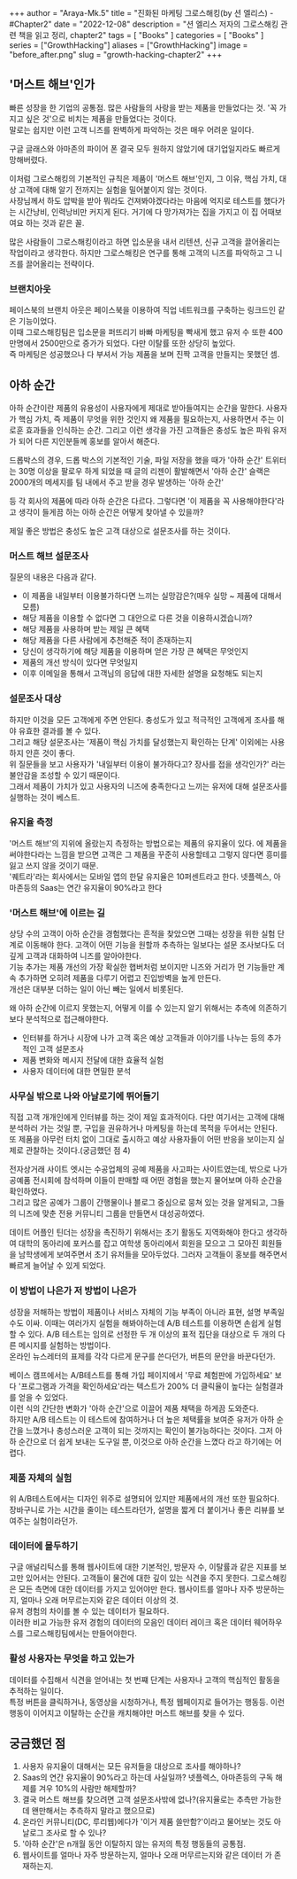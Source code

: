 +++
author = "Araya-Mk.5"
title = "진화된 마케팅 그로스해킹(by 션 엘리스) - #Chapter2"
date = "2022-12-08"
description = "션 엘리스 저자의 그로스해킹 관련 책을 읽고 정리, chapter2"
tags = [
    "Books"
]
categories = [
    "Books"
]
series = ["GrowthHacking"]
aliases = ["GrowthHacking"]
image = "before_after.png"
slug = "growth-hacking-chapter2"
+++

## '머스트 해브'인가
빠른 성장을 한 기업의 공통점. 많은 사람들의 사랑을 받는 제품을 만들었다는 것. '꼭 가지고 싶은 것'으로 비치는 제품을 만들었다는 것이다.  
말로는 쉽지만 이런 고객 니즈를 완벽하게 파악하는 것은 매우 어려운 일이다.

구글 글래스와 아마존의 파이어 폰 결국 모두 원하지 않았기에 대기업일지라도 빠르게 망해버렸다.

이처럼 그로스해킹의 기본적인 규칙은 제품이 '머스트 해브'인지, 그 이유, 핵심 가치, 대상 고객에 대해 알기 전까지는 실험을 밀어붙이지 않는 것이다.  
사장님께서 하도 압박을 받아 뭐라도 건져봐야겠다라는 마음에 억지로 테스트를 했다가는 시간낭비, 인력낭비만 커지게 된다. 거기에 다 망가져가는 집을 가지고 이 집 어때보여요 하는 것과 같은 꼴.  

많은 사람들이 그로스해킹이라고 하면 입소문을 내서 리텐션, 신규 고객을 끌어올리는 작업이라고 생각한다.
하지만 그로스해킹은 연구를 통해 고객의 니즈를 파악하고 그 니즈를 끌어올리는 전략이다.

### 브랜치아웃
페이스북의 브랜치 아웃은 페이스북을 이용하여 직업 네트워크를 구축하는 링크드인 같은 기능이었다.  
이때 그로스해킹팀은 입소문을 퍼뜨리기 바빠 마케팅을 빡새게 했고 유저 수 또한 400만명에서 2500만으로 증가가 되었다.  다만 이탈률 또한 상당히 높았다.  
즉 마케팅은 성공했으나 다 부셔서 가능 제품을 보며 진짝 고객을 만들지는 못했던 셈.

## 아하 순간
아하 순간이란 제품의 유용성이 사용자에게 제대로 받아들여지는 순간을 말한다.
사용자가 핵심 가치, 즉 제품이 무엇을 위한 것인지 왜 제품을 필요하는지, 사용하면서 주는 이로훈 효과들을 인식하는 순간.
그리고 이런 생각을 가진 고객들은 충성도 높은 파워 유저가 되어 다른 지인분들께 홍보를 알아서 해준다.

드롭박스의 경우, 드롭 박스의 기본적인 기술, 파일 저장을 했을 때가 '아하 순간'
트위터는 30명 이상을 팔로우 하게 되었을 때 글의 리젠이 활발해면서 '아하 순간'
슬랙은 2000개의 메세지를 팀 내에서 주고 받을 경우 발생하는 '아하 순간'

등 각 회사의 제품에 따라 아하 순간은 다르다.
그렇다면 '이 제품을 꼭 사용해야한다'라고 생각이 들게끔 하는 아하 순간은 어떻게 찾아낼 수 있을까?

제일 좋은 방법은 충성도 높은 고객 대상으로 설문조사를 하는 것이다.

### 머스트 해브 설문조사

질문의 내용은 다음과 같다.
* 이 제품을 내일부터 이용불가하다면 느끼는 실망감은?(매우 실망 ~ 제품에 대해서 모름)
* 해당 제품을 이용할 수 없다면 그 대안으로 다른 것을 이용하시겠습니까?
* 해당 제품을 사용하며 받는 제일 큰 혜택
* 해당 제품을 다른 사람에게 추천해준 적이 존재하는지
* 당신이 생각하기에 해당 제품을 이용하며 얻은 가장 큰 혜택은 무엇인지
* 제품의 개선 방식이 있다면 무엇일지
* 이후 이메일을 통해서 고객님의 응답에 대한 자세한 설명을 요청해도 되는지

### 설문조사 대상

하지만 이것을 모든 고객에게 주면 안된다. 충성도가 있고 적극적인 고객에게 조사를 해야 유효한 결과를 볼 수 있다.  
그리고 해당 설문조사는 '제품이 핵심 가치를 달성했는지 확인하는 단계' 이외에는 사용하지 안흔 것이 좋다.  
위 질문들을 보고 사용자가 '내일부터 이용이 불가하다고? 장사를 접을 생각인가?' 라는 불안감을 조성할 수 있기 때문이다.  
그래서 제품이 가치가 있고 사용자의 니즈에 충족한다고 느끼는 유저에 대해 설문조사를 실행하는 것이 베스트.  

### 유지율 측정
'머스트 해브'의 지위에 올랐는지 측정하는 방법으로는 제품의 유지율이 있다.
에 제품을 써야한다라는 느낌을 받으면 고객은 그 제품을 꾸준히 사용할테고 그렇지 않다면 흥미를 잃고 쓰지 않을 것이기 때문.   
'퀘트라'라는 회사에서는 모바일 앱의 한달 유지율은 10퍼센트라고 한다. 넷플렉스, 아마존등의 Saas는 연간 유지율이 90%라고 한다

### '머스트 해브'에 이르는 길
상당 수의 고객이 아하 순간을 경험했다는 흔적을 찾았으면 그때는 성장을 위한 실험 단계로 이동해야 한다.
고객이 어떤 기능을 원할까 추측하는 일보다는 설문 조사보다도 더 깊게 고객과 대화하여 니즈를 알아야한다.  
기능 추가는 제품 개선의 가장 확실한 햅버처럼 보이지만 니즈와 거리가 먼 기능들만 계속 추가하면 오히려 제품을 다루기 어렵고 진입방벽을 높게 만든다.  
개선은 대부분 더하는 일이 아닌 빼는 일에서 비롯된다.

왜 아하 순간에 이르지 못했는지, 어떻게 이를 수 있는지 알기 위해서는 추측에 의존하기보다 분석적으로 접근해야한다.  
* 인터뷰를 하거나 시장에 나가 고객 혹은 예상 고객들과 이야기를 나누는 등의 추가적인 고객 설문조사  
* 제품 변화와 메시지 전달에 대한 효율적 실험
* 사용자 데이터에 대한 면밀한 분석

### 사무실 밖으로 나와 아날로기에 뛰어들기
직접 고객 개개인에게 인터뷰를 하는 것이 제일 효과적이다.
다만 여기서는 고객에 대해 분석하러 가는 것일 뿐, 구입을 권유하거나 마케팅을 하는데 목적을 두어서는 안된다.  
또 제품을 아무런 터치 없이 그대로 출시하고 예상 사용자들이 어떤 반응을 보이는지 실제로 관찰하는 것이다.(궁금했던 점 4)

전자상거래 사이트 엣시는 수공업체의 공예 제품을 사고파는 사이트였는데, 밖으로 나가 공예품 전시회에 참석하며 이들이 판매할 때 
어떤 경험을 했는지 물어보며 아하 순간을 확인하였다.  
그리고 많은 공예가 그룹이 간행물이나 블로그 중심으로 뭉쳐 있는 것을 알게되고, 그들의 니즈에 맞춘 전용 커뮤니티 그룹을 만들면서 대성공하였다.

데이트 어플인 틴더는 성장을 촉진하기 위해서는 초기 활동도 지역화해야 한다고 생각하여 대학의 동아리에 포커스를 잡고 여학생 동아리에서 회원을 모으고
그 모아진 회원들을 남학생에게 보여주면서 초기 유저들을 모아두었다. 그러자 고객들이 홍보를 해주면서 빠르게 늘어날 수 있게 되었다.

### 이 방법이 나은가 저 방법이 나은가
성장을 저해하는 방법이 제품이나 서비스 자체의 기능 부족이 아니라 표현, 설명 부족일 수도 이싸.
이때는 여러가지 실험을 해봐야하는데 A/B 테스트를 이용하면 손쉽게 실험할 수 있다.
A/B 테스트는 임의로 선정한 두 개 이상의 표적 집단을 대상으로 두 개의 다른 메시지를 실험하는 방법이다.  
온라인 뉴스레터의 표제를 각각 다르게 문구를 쓴다던가, 버튼의 문안을 바꾼다던가.  

베이스 캠프에서는 A/B테스트를 통해 가입 페이지에서 '무료 체험판에 가입하세요' 보다 '프로그램과 가격을 확인하세요'라는 텍스트가 200% 더 클릭율이 높다는 실험결과를 얻을 수 있었다.  
이런 식의 간단한 변화가 '아하 순간'으로 이끌어 제품 채택을 하게끔 도와준다.  
하지만 A/B 테스트는 이 테스트에 참여하거나 더 높은 체택률을 보여준 유저가 아하 순간을 느꼈거나 충성스러운 고객이 되는 것까지는 확인이 불가능하다는 것이다.
그저 아하 순간으로 더 쉽게 보내는 도구일 뿐, 이것으로 아하 순간을 느꼈다 라고 하기에는 어렵다.

### 제품 자체의 실험
위 A/B테스트에서는 디자인 위주로 설명되어 있지만 제품에서의 개선 또한 필요하다.
장바구니로 가는 시간을 줄이는 테스트라던가, 설명을 짧게 더 붙이거나 좋은 리뷰를 보여주는 실험이라던가.  

### 데이터에 몰두하기
구글 애널리틱스를 통해 웹사이트에 대한 기본적인, 방문자 수, 이탈률과 같은 지표를 보고만 있어서는 안된다.
고객들이 물건에 대한 깊이 있는 식견을 주지 못한다.
그로스해킹은 모든 측면에 대한 데이터를 가지고 있어야만 한다. 웹사이트를 얼마나 자주 방문하는지, 얼마나 오래 머무르는지와 같은 데이터 이상의 것.  
유저 경험의 차이를 볼 수 있는 데이터가 필요하다.  
이러한 비교 가능한 유저 경험의 데이터의 모음인 데이터 레이크 혹은 데이터 웨어하우스를 그로스해킹팀에서는 만들어야한다.

### 활성 사용자는 무엇을 하고 있는가
데이터를 수집해서 식견을 얻어내는 첫 번쨰 단계는 사용자나 고객의 핵심적인 활동을 추적하는 일이다.  
특정 버튼을 클릭하거나, 동영상을 시청하거나, 특정 웹페이지로 들어가는 행동등.
이런 행동이 이어지고 이탈하는 순간을 캐치해야만 머스트 해브를 찾을 수 있다.


## 궁금했던 점
1. 사용자 유지율이 대해서는 모든 유저들을 대상으로 조사를 해야하나?
2. Saas의 연간 유지율이 90%라고 하는데 사실일까? 넷플렉스, 아마존등의 구독 해제를 겨우 10%의 사람만 해제할까?  
3. 결국 머스트 해브를 찾으려면 고객 설문조사밖에 없나?(유지율로는 추측만 가능한데 왠만해서는 추측하지 말라고 했으므로)
4. 온라인 커뮤니티(DC, 루리웹)에다가 '이거 제품 쓸만함?'이라고 물어보는 것도 아날로그 조사로 할 수 있나?
5. '아하 순간'은 n개월 동안 이탈하지 않는 유저의 특정 행동들의 공통점.
6. 웹사이트를 얼마나 자주 방문하는지, 얼마나 오래 머무르는지와 같은 데이터 가 존재하는지.